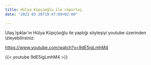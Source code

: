 ```yaml
---
title: Hülya Küpçüoğlu ile röportaj.
date: "2021-03-28T19:47:09+02:00"

---
```

Ulaş Işıklar'ın Hülya Küpçüoğlu ile yaptığı söyleşiyi youtube üzerinden izleyebilirsiniz:

https://www.youtube.com/watch?v=9dE5igLmhM4

{{< youtube 9dE5igLmhM4 >}}
